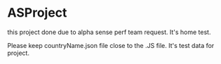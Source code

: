 # ASProject
this project done due to alpha sense perf team request. It's home test.


Please keep countryName.json file close to the .JS file.
It's test data for project.
